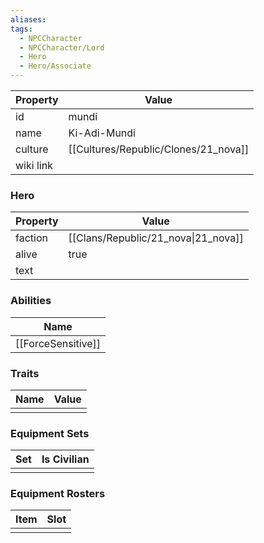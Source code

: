 ```yaml
---
aliases: 
tags:
  - NPCCharacter
  - NPCCharacter/Lord
  - Hero
  - Hero/Associate
---
```


| Property  | Value        |
| :-------- | ------------ |
| id        | mundi        |
| name      | Ki-Adi-Mundi |
| culture   | [[Cultures/Republic/Clones/21_nova]]  |
| wiki link |              |
### Hero
| Property | Value                               |
| -------- | ----------------------------------- |
| faction  | [[Clans/Republic/21_nova\|21_nova]] |
| alive    | true                                |
| text     |                                     |

### Abilities
|        Name        |
| :----------------: |
| [[ForceSensitive]] |

### Traits
| Name | Value |
| ---- | ----- |
|      |       |

### Equipment Sets
| Set | Is Civilian |
| --- | ----------- |
|     |             |

### Equipment Rosters
| Item | Slot |
| ---- | ---- |
|      |      |
